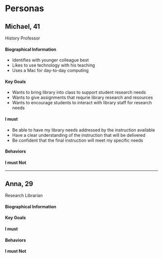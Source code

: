# Personas

## Michael, 41

History Professor

#### Biographical Information

* Identifies with younger colleague best
* Likes to use technology with his teaching
* Uses a Mac for day-to-day computing

#### Key Goals

* Wants to bring library into class to support student research needs
* Wants to give assignments that requrie library research and resources
* Wants to encourage students to interact with library staff for research needs

#### I must

* Be able to have my library needs addressed by the instruction available
* Have a clear understanding of the instruction that will be delivered
* Be confident that the final instruction will meet my specific needs

#### Behaviors



#### I must Not


---

## Anna, 29

Research Librarian

#### Biographical Information



#### Key Goals



#### I must



#### Behaviors



#### I must Not